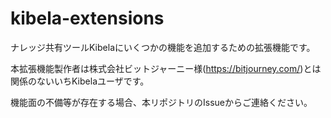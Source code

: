 # kibela-extensions
ナレッジ共有ツールKibelaにいくつかの機能を追加するための拡張機能です。

本拡張機能製作者は株式会社ビットジャーニー様(https://bitjourney.com/)とは関係のないいちKibelaユーザです。

機能面の不備等が存在する場合、本リポジトリのIssueからご連絡ください。
